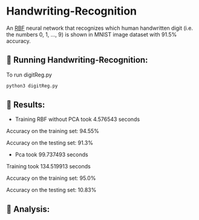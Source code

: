 # Handwriting-Recognition
An <a href="https://towardsdatascience.com/radial-basis-function-neural-network-simplified-6f26e3d5e04d">RBF</a> neural network that recognizes which human handwritten digit (i.e. the numbers 0, 1, ..., 9) is shown in MNIST image dataset with 91.5% accuracy.
## 🚀 Running Handwriting-Recognition:
To run digitReg.py

```sh
python3 digitReg.py
```

## 👀 Results:
* Training RBF without PCA took 4.576543 seconds

Accuracy on the training set: 94.55% 

Accuracy on the testing set: 91.3% 

* Pca took 99.737493 seconds

Training took 134.519913 seconds

Accuracy on the training set: 95.0% 

Accuracy on the testing set: 10.83% 

## 📝 Analysis:
